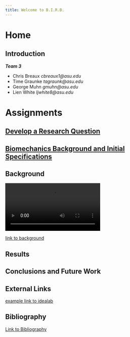 ```yaml
---
title: Welcome to B.I.R.B. 
---
```


# Home

## Introduction
**_Team 3_**
* Chris Breaux    _cbreaux1@asu.edu_
* Time Graunke    _tagraunk@asu.edu_
* George Muhn     _gmuhn@asu.edu_
* Lien White      _ljwhite8@asu.edu_

<!-- **Bold Text**
_Italic Text_
**_Bold and Italic Text_**
* Bullet Point 1
* Bullet Point 2
* Bullet Point 3
1. Numbered Point 1
1. Numbered Point 2
1. Numbered Point 3 
Comment code block is Ctrl+C+K
Uncomment code block is Ctrl+C+U-->

# Assignments

## [Develop a Research Question](https://biodegradablerobotics.github.io/Develop%20a%20Research%20Question)

## [Biomechanics Background and Initial Specifications](/Biomech_Back_Init_Spec/Biomech_back_and_init_Spec)


## Background

![Four Bar Wing Mechanism](/Wing/RenderedFlap.MP4)

[link to background](/background)

## Results

## Conclusions and Future Work

## External Links

[example link to idealab](https://idealab.asu.edu)

## Bibliography

[Link to Bibliography](https://biodegradablerobotics.github.io/Bibliography)
